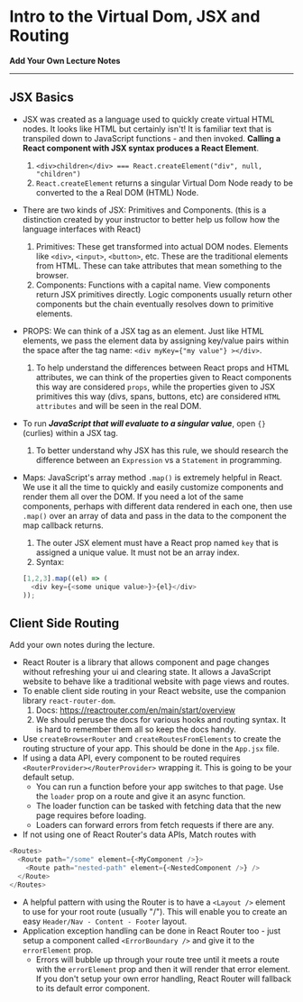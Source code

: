 # Intro to the Virtual Dom, JSX and Routing

**Add Your Own Lecture Notes**

---

## JSX Basics

- JSX was created as a language used to quickly create virtual HTML nodes. It looks like HTML but certainly isn't! It is familiar text that is transpiled down to JavaScript functions - and then invoked. **Calling a React component with JSX syntax produces a React Element**. 
  1. `<div>children</div> === React.createElement("div", null, "children")`
  2. `React.createElement` returns a singular Virtual Dom Node ready to be converted to the a Real DOM (HTML) Node.
- There are two kinds of JSX: Primitives and Components. (this is a distinction created by your instructor to better help us follow how the language interfaces with React)
  1. Primitives: These get transformed into actual DOM nodes. Elements like `<div>`, `<input>`, `<button>`, etc. These are the traditional elements from HTML. These can take attributes that mean something to the browser.
  2. Components: Functions with a capital name. View components return JSX primitives directly. Logic components usually return other components but the chain eventually resolves down to primitive elements.
- PROPS: We can think of a JSX tag as an element. Just like HTML elements, we pass the element data by assigning key/value pairs within the space after the tag name: `<div myKey={"my value"} ></div>`.
  1. To help understand the differences between React props and HTML attributes, we can think of the properties given to React components this way are considered `props`, while the properties given to JSX primitives this way (divs, spans, buttons, etc) are considered `HTML attributes` and will be seen in the real DOM.
- To run _**JavaScript that will evaluate to a singular value**_, open `{}` (curlies) within a JSX tag.
  1. To better understand why JSX has this rule, we should research the difference between an `Expression` vs a `Statement` in programming.
- Maps: JavaScript's array method `.map()` is extremely helpful in React. We use it all the time to quickly and easily customize components and render them all over the DOM. If you need a lot of the same components, perhaps with different data rendered in each one, then use `.map()` over an array of data and pass in the data to the component the map callback returns.
  1. The outer JSX element must have a React prop named `key` that is assigned a unique value. It must not be an array index.
  2. Syntax: 
   
  ```js
  [1,2,3].map((el) => (
    <div key={<some unique value>}>{el}</div>
  ));
  ```


## Client Side Routing
Add your own notes during the lecture.
- React Router is a library that allows component and page changes without refreshing your ui and clearing state. It allows a JavaScript website to behave like a traditional website with page views and routes.
- To enable client side routing in your React website, use the companion library `react-router-dom`.
  1. Docs: https://reactrouter.com/en/main/start/overview
  2. We should peruse the docs for various hooks and routing syntax. It is hard to remember them all so keep the docs handy.
- Use `createBrowserRouter` and `createRoutesFromElements` to create the routing structure of your app. This should be done in the `App.jsx` file.
- If using a data API, every component to be routed requires `<RouterProvider></RouterProvider>` wrapping it. This is going to be your default setup.
  - You can run a function before your app switches to that page. Use the `loader` prop on a route and give it an async function.
  - The loader function can be tasked with fetching data that the new page requires before loading.
  - Loaders can forward errors from fetch requests if there are any.
- If not using one of React Router's data APIs, Match routes with

```js
<Routes>
  <Route path="/some" element={<MyComponent />}>
    <Route path="nested-path" element={<NestedComponent />} />
  </Route>
</Routes>
```

- A helpful pattern with using the Router is to have a `<Layout />` element to use for your root route (usually "/"). This will enable you to create an easy `Header/Nav - Content - Footer` layout.
- Application exception handling can be done in React Router too - just setup a component called `<ErrorBoundary />` and give it to the `errorElement` prop.
  - Errors will bubble up through your route tree until it meets a route with the `errorElement` prop and then it will render that error element. If you don't setup your own error handling, React Router will fallback to its default error component. 


